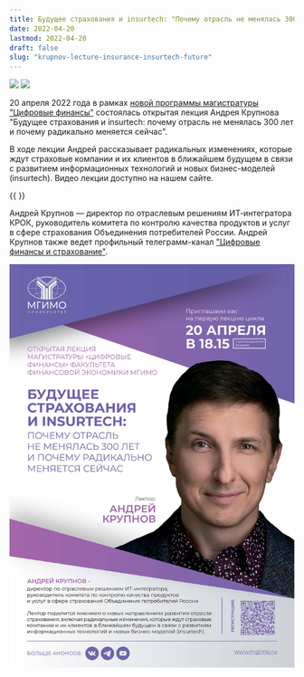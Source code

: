```yaml
---
title: Будущее страхования и insurtech: "Почему отрасль не менялась 300 лет и почему радикально меняется сейчас" (Андрей Крупнов)
date: 2022-04-20
lastmod: 2022-04-20
draft: false
slug: "krupnov-lecture-insurance-insurtech-future"
---
```


[digital]: /program/masters/digital-finance
[mag-badge]: https://img.shields.io/badge/-Магистратура-1EB3A1
[econ-badge-mag]: https://img.shields.io/badge/Экономика-Цифровые_финансы-1EB3A1

![][mag-badge] [![][econ-badge-mag]][digital]

20 апреля 2022 года в рамках [новой программы магистратуры "Цифровые финансы"][digital] состоялась открытая лекция Андрея Крупнова "Будущее страхования и insurtech: почему отрасль не менялась 300 лет и почему радикально меняется сейчас". 

В ходе лекции Андрей рассказывает радикальных изменениях, которые ждут страховые компании и их клиентов в ближайшем будущем в связи с развитием информационных технологий и новых бизнес-моделей (insurtech). Видео лекции доступно на нашем сайте. 

{{ <youtube DiWocuszDRI> }}

Андрей Крупнов — директор по отраслевым решениям ИТ-интегратора КРОК, руководитель комитета по контролю качества продуктов и услуг в сфере страхования Объединения потребителей России. Андрей Крупнов также ведет профильный телеграмм-канал ["Цифровые финансы и страхование"](https://t.me/krupnov_a).

![Приглашение](image.jpg)

